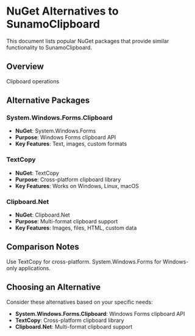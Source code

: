 # NuGet Alternatives to SunamoClipboard

This document lists popular NuGet packages that provide similar functionality to SunamoClipboard.

## Overview

Clipboard operations

## Alternative Packages

### System.Windows.Forms.Clipboard
- **NuGet**: System.Windows.Forms
- **Purpose**: Windows Forms clipboard API
- **Key Features**: Text, images, custom formats

### TextCopy
- **NuGet**: TextCopy
- **Purpose**: Cross-platform clipboard library
- **Key Features**: Works on Windows, Linux, macOS

### Clipboard.Net
- **NuGet**: Clipboard.Net
- **Purpose**: Multi-format clipboard support
- **Key Features**: Images, files, HTML, custom data

## Comparison Notes

Use TextCopy for cross-platform. System.Windows.Forms for Windows-only applications.

## Choosing an Alternative

Consider these alternatives based on your specific needs:
- **System.Windows.Forms.Clipboard**: Windows Forms clipboard API
- **TextCopy**: Cross-platform clipboard library
- **Clipboard.Net**: Multi-format clipboard support
